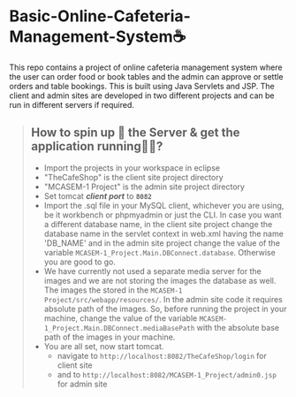 # Basic-Online-Cafeteria-Management-System☕
This repo contains a project of online cafeteria management system where the user can order food or book tables and the admin can approve or settle orders and table bookings. This is built using Java Servlets and JSP. The client and admin sites are developed in two different projects and can be run in different servers if required.

> ## How to spin up 🚀 the Server & get the application running🏃‍♂️?
> - Import the projects in your workspace in eclipse
> - "TheCafeShop" is the client site project directory
> - "MCASEM-1 Project" is the admin site project directory
> - Set tomcat ***client port*** to **```8082```**
> - Import the .sql file in your MySQL client, whichever you are using, be it workbench or phpmyadmin or just the CLI. In case you want a different database name, in the client site project change the database name in the servlet context in web.xml having the name 'DB_NAME' and in the admin site project change the value of the variable ```MCASEM-1_Project.Main.DBConnect.database```. Otherwise you are good to go.
> - We have currently not used a separate media server for the images and we are not storing the images the database as well. The images the stored in the ```MCASEM-1 Project/src/webapp/resources/```. In the admin site code it requires absolute path of the images. So, before running the project in your machine, change the value of the variable ```MCASEM-1_Project.Main.DBConnect.mediaBasePath``` with the absolute base path of the images in your machine.
> - You are all set, now start tomcat.
>   - navigate to ```http://localhost:8082/TheCafeShop/login``` for client site
>   - and to ```http://localhost:8082/MCASEM-1_Project/admin0.jsp``` for admin site

